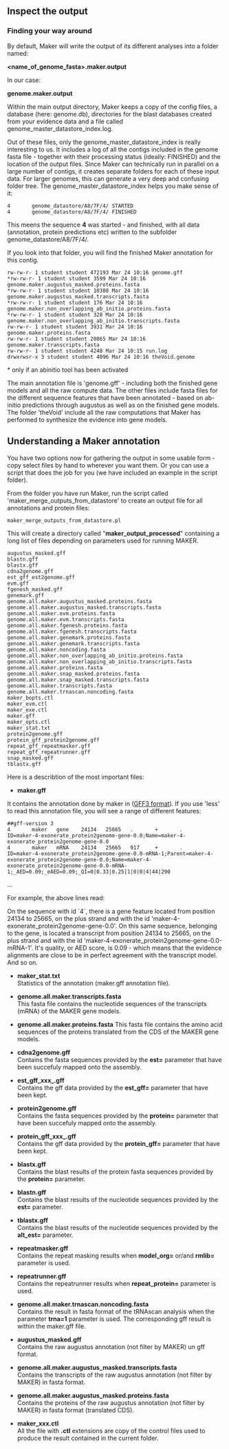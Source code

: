 ## Inspect the output

### Finding your way around

By default, Maker will write the output of its different analyses into a folder named:

**&lt;name\_of\_genome\_fasta&gt;.maker.output**

In our case:

**genome.maker.output**

Within the main output directory, Maker keeps a copy of the config files, a database (here: genome.db), directories for the blast databases created from your evidence data and a file called genome\_master\_datastore\_index.log.

Out of these files, only the genome\_master\_datastore\_index is really interesting to us. It includes a log of all the contigs included in the genome fasta file - together with their processing status (ideally: FINISHED) and the location of the output files. Since Maker can technically run in parallel on a large number of contigs, it creates separate folders for each of these input data. For larger genomes, this can generate a very deep and confusing folder tree. The genome\_master\_datastore\_index helps you make sense of it:
```
4       genome_datastore/A8/7F/4/ STARTED  
4       genome_datastore/A8/7F/4/ FINISHED
```
This meens the sequence **4** was started - and finished, with all data (annotation, protein predictions etc) written to the subfolder genome\_datastore/A8/7F/4/.

If you look into that folder, you will find the finished Maker annotation for this contig.
```
rw-rw-r- 1 student student 472193 Mar 24 10:16 genome.gff
*rw-rw-r- 1 student student 3599 Mar 24 10:16 genome.maker.augustus_masked.proteins.fasta
*rw-rw-r- 1 student student 10388 Mar 24 10:16 genome.maker.augustus_masked.transcripts.fasta
*rw-rw-r- 1 student student 176 Mar 24 10:16 genome.maker.non_overlapping_ab_initio.proteins.fasta 
*rw-rw-r- 1 student student 328 Mar 24 10:16 genome.maker.non_overlapping_ab_initio.transcripts.fasta
rw-rw-r- 1 student student 3931 Mar 24 10:16 genome.maker.proteins.fasta
rw-rw-r- 1 student student 20865 Mar 24 10:16 genome.maker.transcripts.fasta
rw-rw-r- 1 student student 4248 Mar 24 10:15 run.log
drwxrwsr-x 3 student student 4096 Mar 24 10:16 theVoid.genome
```
\* only if an abinitio tool has been activated

The main annotation file is 'genome.gff' - including both the finished gene models and all the raw compute data. The other files include fasta files for the different sequence features that have been annotated - based on ab-initio predictions through augustus as well as on the finished gene models. The folder 'theVoid' include all the raw computations that Maker has performed to synthesize the evidence into gene models.

## Understanding a Maker annotation

You have two options now for gathering the output in some usable form - copy select files by hand to wherever you want them. Or you can use a script that does the job for you (we have included an example in the script folder).

From the folder you have run Maker, run the script called 'maker\_merge\_outputs\_from\_datastore' to create an output file for all annotations and protein files:
```
maker_merge_outputs_from_datastore.pl 
```
This will create a directory called "**maker_output_processed**" containing a long list of files depending on parameters used for running MAKER.  

```
augustus_masked.gff
blastn.gff
blastx.gff
cdna2genome.gff
est_gff_est2genome.gff
evm.gff
fgenesh_masked.gff
genemark.gff
genome.all.maker.augustus_masked.proteins.fasta
genome.all.maker.augustus_masked.transcripts.fasta
genome.all.maker.evm.proteins.fasta
genome.all.maker.evm.transcripts.fasta
genome.all.maker.fgenesh.proteins.fasta
genome.all.maker.fgenesh.transcripts.fasta
genome.all.maker.genemark.proteins.fasta
genome.all.maker.genemark.transcripts.fasta
genome.all.maker.noncoding.fasta
genome.all.maker.non_overlapping_ab_initio.proteins.fasta
genome.all.maker.non_overlapping_ab_initio.transcripts.fasta
genome.all.maker.proteins.fasta
genome.all.maker.snap_masked.proteins.fasta
genome.all.maker.snap_masked.transcripts.fasta
genome.all.maker.transcripts.fasta
genome.all.maker.trnascan.noncoding.fasta
maker_bopts.ctl
maker_evm.ctl
maker_exe.ctl
maker.gff
maker_opts.ctl
maker_stat.txt
protein2genome.gff
protein_gff_protein2genome.gff
repeat_gff_repeatmasker.gff
repeat_gff_repeatrunner.gff
snap_masked.gff
tblastx.gff
```

Here is a describtion of the most important files:

 * **maker.gff** 

It contains the annotation done by maker in ([GFF3 format](http://www.sequenceontology.org/gff3.shtml)). If you use 'less' to read this annotation file, you will see a range of different features:
```
##gff-version 3  
4       maker   gene    24134   25665   .       +       .       ID=maker-4-exonerate_protein2genome-gene-0.0;Name=maker-4-exonerate_protein2genome-gene-0.0
4       maker   mRNA    24134   25665   917     +       .       ID=maker-4-exonerate_protein2genome-gene-0.0-mRNA-1;Parent=maker-4-exonerate_protein2genome-gene-0.0;Name=maker-4-exonerate_protein2genome-gene-0.0-mRNA-1;_AED=0.09;_eAED=0.09;_QI=0|0.33|0.25|1|0|0|4|44|290
```
...

For example, the above lines read:

On the sequence with id ´4´, there is a gene feature located from position 24134 to 25665, on the plus strand and with the id 'maker-4-exonerate\_protein2genome-gene-0.0'. 
On this same sequence, belonging to the gene, is located a transcript from position 24134 to 25665, on the plus strand and with the id 'maker-4-exonerate\_protein2genome-gene-0.0-mRNA-1'. It's quality, or AED score, is 0.09 - which means that the evidence alignments are close to be in perfect agreement with the transcript model.
And so on.

 * **maker_stat.txt**  
Statistics of the annotation (maker.gff annotation file).

 * **genome.all.maker.transcripts.fasta**  
This fasta file contains the nucleotide sequences of the transcripts (mRNA) of the MAKER gene models.

 * **genome.all.maker.proteins.fasta** 
This fasta file contains the amino acid sequences of the proteins translated from the CDS of the MAKER gene models.

 * **cdna2genome.gff**  
Contains the fasta sequences provided by the **est=** parameter that have been succefuly mapped onto the assembly.

 * **est_gff_xxx_.gff**  
Contains the gff data provided by the **est_gff=** parameter that have been kept.

 * **protein2genome.gff**  
Contains the fasta sequences provided by the **protein=** parameter that have been succefuly mapped onto the assembly.

 * **protein_gff_xxx_.gff**  
Contains the gff data provided by the **protein_gff=** parameter that have been kept.

 * **blastx.gff**  
Contains the blast results of the protein fasta sequences provided by the **protein=** parameter.

 * **blastn.gff**  
Contains the blast results of the nucleotide sequences provided by the **est=** parameter.

 * **tblastx.gff**  
Contains the blast results of the nucleotide sequences provided by the **alt_est=** parameter.

 * **repeatmasker.gff**  
Contains the repeat masking results when **model_org=**  or/and  **rmlib=**  parameter is used.

 * **repeatrunner.gff**  
Contains the repeatrunner results when **repeat_protein=** parameter is used.

 * **genome.all.maker.trnascan.noncoding.fasta**  
Contains the result in fasta format of the tRNAscan analysis when the parameter **trna=1** parameter is used. The corresponding gff result is within the maker.gff file.

 * **augustus_masked.gff**  
Contains the raw augustus annotation (not filter by MAKER) un gff format.

 * **genome.all.maker.augustus_masked.transcripts.fasta**  
Contains the transcripts of the raw augustus annotation (not filter by MAKER) in fasta format.

 * **genome.all.maker.augustus_masked.proteins.fasta**  
Contains the proteins of the raw augustus annotation (not filter by MAKER) in fasta format (translated CDS).

 * **maker_xxx.ctl**  
All the file with **.ctl** extensions are copy of the control files used to produce the result contained in the current folder.

